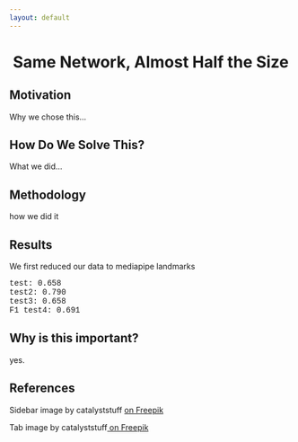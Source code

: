 ```yaml
---
layout: default
---
```


<h1 align="center">Same Network, Almost Half the Size</h1>


## Motivation
Why we chose this...  

## How Do We Solve This?
What we did...  
  
## Methodology
how we did it

## Results
We first reduced our data to mediapipe landmarks




<p style="font-family:'Courier New'">test: 0.658 <br> test2: 0.790 <br> test3: 0.658 <br> F1 test4: 0.691</p>



## Why is this important? 
yes.


## References



Sidebar image by catalyststuff <a href="https://www.freepik.com/free-vector/cute-cat-with-laptop-cartoon-vector-icon-illustration-animal-technology-icon-concept-isolated-premium-vector-flat-cartoon-style_18537593.htm#query=cute%20computer&position=7&from_view=search&track=ais&uuid=ad651732-f38b-4266-ae25-0602f214e1b0">on Freepik</a> 

Tab image by catalyststuff<a href="https://www.freepik.com/free-vector/cute-cat-hole-cartoon-vector-icon-illustration-animal-nature-icon-concept-isolated-premium-vector-flat-cartoon-style_23006709.htm#query=cat&position=18&from_view=author&uuid=e0bb35be-cd2a-4fb5-a1e7-f6e97ce0638b"> on Freepik</a>
